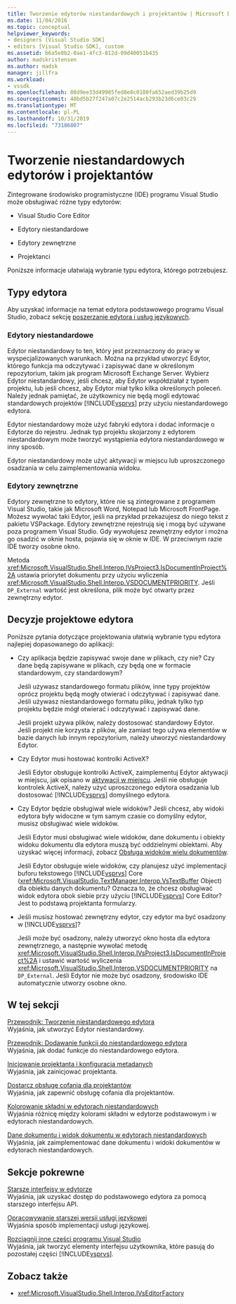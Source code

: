 ```yaml
---
title: Tworzenie edytorów niestandardowych i projektantów | Microsoft Docs
ms.date: 11/04/2016
ms.topic: conceptual
helpviewer_keywords:
- designers [Visual Studio SDK]
- editors [Visual Studio SDK], custom
ms.assetid: b6a5e8b2-0ae1-4fc3-812d-09d40051b435
author: madskristensen
ms.author: madsk
manager: jillfra
ms.workload:
- vssdk
ms.openlocfilehash: 08d9ee33d49985fed8e8c0180fa652aed39b25d9
ms.sourcegitcommit: 40bd5b27f247a07c2e2514acb293b23d6ce03c29
ms.translationtype: MT
ms.contentlocale: pl-PL
ms.lasthandoff: 10/31/2019
ms.locfileid: "73186807"
---
```

# <a name="create-custom-editors-and-designers"></a>Tworzenie niestandardowych edytorów i projektantów

Zintegrowane środowisko programistyczne (IDE) programu Visual Studio może obsługiwać różne typy edytorów:

- Visual Studio Core Editor

- Edytory niestandardowe

- Edytory zewnętrzne

- Projektanci

Poniższe informacje ułatwiają wybranie typu edytora, którego potrzebujesz.

## <a name="types-of-editor"></a>Typy edytora

Aby uzyskać informacje na temat edytora podstawowego programu Visual Studio, zobacz sekcję [poszerzanie edytora i usług językowych](../extensibility/extending-the-editor-and-language-services.md).

### <a name="custom-editors"></a>Edytory niestandardowe
 Edytor niestandardowy to ten, który jest przeznaczony do pracy w wyspecjalizowanych warunkach. Można na przykład utworzyć Edytor, którego funkcja ma odczytywać i zapisywać dane w określonym repozytorium, takim jak program Microsoft Exchange Server. Wybierz Edytor niestandardowy, jeśli chcesz, aby Edytor współdziałał z typem projektu, lub jeśli chcesz, aby Edytor miał tylko kilka określonych poleceń. Należy jednak pamiętać, że użytkownicy nie będą mogli edytować standardowych projektów [!INCLUDE[vsprvs](../code-quality/includes/vsprvs_md.md)] przy użyciu niestandardowego edytora.

 Edytor niestandardowy może użyć fabryki edytora i dodać informacje o Edytorze do rejestru. Jednak typ projektu skojarzony z edytorem niestandardowym może tworzyć wystąpienia edytora niestandardowego w inny sposób.

 Edytor niestandardowy może użyć aktywacji w miejscu lub uproszczonego osadzania w celu zaimplementowania widoku.

### <a name="external-editors"></a>Edytory zewnętrzne
 Edytory zewnętrzne to edytory, które nie są zintegrowane z programem Visual Studio, takie jak Microsoft Word, Notepad lub Microsoft FrontPage. Możesz wywołać taki Edytor, jeśli na przykład przekazujesz do niego tekst z pakietu VSPackage. Edytory zewnętrzne rejestrują się i mogą być używane poza programem Visual Studio. Gdy wywołujesz zewnętrzny edytor i można go osadzić w oknie hosta, pojawia się w oknie w IDE. W przeciwnym razie IDE tworzy osobne okno.

 Metoda <xref:Microsoft.VisualStudio.Shell.Interop.IVsProject3.IsDocumentInProject%2A> ustawia priorytet dokumentu przy użyciu wyliczenia <xref:Microsoft.VisualStudio.Shell.Interop.VSDOCUMENTPRIORITY>. Jeśli `DP_External` wartość jest określona, plik może być otwarty przez zewnętrzny edytor.

## <a name="editor-design-decisions"></a>Decyzje projektowe edytora
 Poniższe pytania dotyczące projektowania ułatwią wybranie typu edytora najlepiej dopasowanego do aplikacji:

- Czy aplikacja będzie zapisywać swoje dane w plikach, czy nie? Czy dane będą zapisywane w plikach, czy będą one w formacie standardowym, czy standardowym?

   Jeśli używasz standardowego formatu plików, inne typy projektów oprócz projektu będą mogły otwierać i odczytywać i zapisywać dane. Jeśli używasz niestandardowego formatu pliku, jednak tylko typ projektu będzie mógł otwierać i odczytywać i zapisywać dane.

   Jeśli projekt używa plików, należy dostosować standardowy Edytor. Jeśli projekt nie korzysta z plików, ale zamiast tego używa elementów w bazie danych lub innym repozytorium, należy utworzyć niestandardowy Edytor.

- Czy Edytor musi hostować kontrolki ActiveX?

   Jeśli Edytor obsługuje kontrolki ActiveX, zaimplementuj Edytor aktywacji w miejscu, jak opisano w [aktywacji w miejscu](../extensibility/in-place-activation.md). Jeśli nie obsługuje kontrolek ActiveX, należy użyć uproszczonego edytora osadzania lub dostosować [!INCLUDE[vsprvs](../code-quality/includes/vsprvs_md.md)] domyślnego edytora.

- Czy Edytor będzie obsługiwał wiele widoków? Jeśli chcesz, aby widoki edytora były widoczne w tym samym czasie co domyślny edytor, musisz obsługiwać wiele widoków.

   Jeśli Edytor musi obsługiwać wiele widoków, dane dokumentu i obiekty widoku dokumentu dla edytora muszą być oddzielnymi obiektami. Aby uzyskać więcej informacji, zobacz [Obsługa widoków wielu dokumentów](../extensibility/supporting-multiple-document-views.md).

   Jeśli Edytor obsługuje wiele widoków, czy planujesz użyć implementacji buforu tekstowego [!INCLUDE[vsprvs](../code-quality/includes/vsprvs_md.md)] Core (<xref:Microsoft.VisualStudio.TextManager.Interop.VsTextBuffer> Object) dla obiektu danych dokumentu? Oznacza to, że chcesz obsługiwać widok edytora obok siebie przy użyciu [!INCLUDE[vsprvs](../code-quality/includes/vsprvs_md.md)] Core Editor? Jest to podstawą projektanta formularzy.

- Jeśli musisz hostować zewnętrzny edytor, czy edytor ma być osadzony w [!INCLUDE[vsprvs](../code-quality/includes/vsprvs_md.md)]?

   Jeśli może być osadzony, należy utworzyć okno hosta dla edytora zewnętrznego, a następnie wywołać metodę <xref:Microsoft.VisualStudio.Shell.Interop.IVsProject3.IsDocumentInProject%2A> i ustawić wartość wyliczenia <xref:Microsoft.VisualStudio.Shell.Interop.VSDOCUMENTPRIORITY> na `DP_External`. Jeśli Edytor nie może być osadzony, środowisko IDE automatycznie utworzy osobne okno.

## <a name="in-this-section"></a>W tej sekcji

[Przewodnik: Tworzenie niestandardowego edytora](../extensibility/walkthrough-creating-a-custom-editor.md)\
Wyjaśnia, jak utworzyć Edytor niestandardowy.

[Przewodnik: Dodawanie funkcji do niestandardowego edytora](../extensibility/walkthrough-adding-features-to-a-custom-editor.md)\
Wyjaśnia, jak dodać funkcje do niestandardowego edytora.

[Inicjowanie projektanta i konfiguracja metadanych](../extensibility/designer-initialization-and-metadata-configuration.md)\
Wyjaśnia, jak zainicjować projektanta.

[Dostarcz obsługę cofania dla projektantów](../extensibility/supplying-undo-support-to-designers.md)\
Wyjaśnia, jak zapewnić obsługę cofania dla projektantów.

[Kolorowanie składni w edytorach niestandardowych](../extensibility/syntax-coloring-in-custom-editors.md)\
Wyjaśnia różnicę między kolorami składni w edytorze podstawowym i w edytorach niestandardowych.

[Dane dokumentu i widok dokumentu w edytorach niestandardowych](../extensibility/document-data-and-document-view-in-custom-editors.md)\
Wyjaśnia, jak zaimplementować dane dokumentu i widoki dokumentów w edytorach niestandardowych.

## <a name="related-sections"></a>Sekcje pokrewne

[Starsze interfejsy w edytorze](/visualstudio/extensibility/legacy-interfaces-in-the-editor?view=vs-2015)\
Wyjaśnia, jak uzyskać dostęp do podstawowego edytora za pomocą starszego interfejsu API.

[Opracowywanie starszej wersji usługi językowej](../extensibility/internals/developing-a-legacy-language-service.md)\
Wyjaśnia sposób implementacji usługi językowej.

[Rozciągnij inne części programu Visual Studio](../extensibility/extending-other-parts-of-visual-studio.md)\
Wyjaśnia, jak tworzyć elementy interfejsu użytkownika, które pasują do pozostałej części [!INCLUDE[vsprvs](../code-quality/includes/vsprvs_md.md)].

## <a name="see-also"></a>Zobacz także

- <xref:Microsoft.VisualStudio.Shell.Interop.IVsEditorFactory>